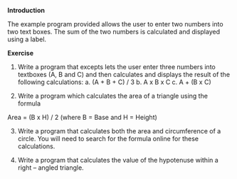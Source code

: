__Introduction__ 

The example program provided allows the user to enter two numbers into two text boxes.  The sum of the two numbers is calculated and displayed using a label.

__Exercise__

1.	Write a program that excepts lets the user enter three numbers into textboxes
(A, B and C) and then calculates and displays the result of the following calculations:
a.	(A + B + C) / 3
b.	A x B x C
c.	A + (B x C)

2.	Write a program which calculates the area of a triangle using the formula

Area = (B x H) / 2		(where B = Base and H = Height)

3.	Write a program that calculates both the area and circumference of a circle. You will need to search for the formula online for these calculations.

4.	Write a program that calculates the value of the hypotenuse within a right – angled triangle.

